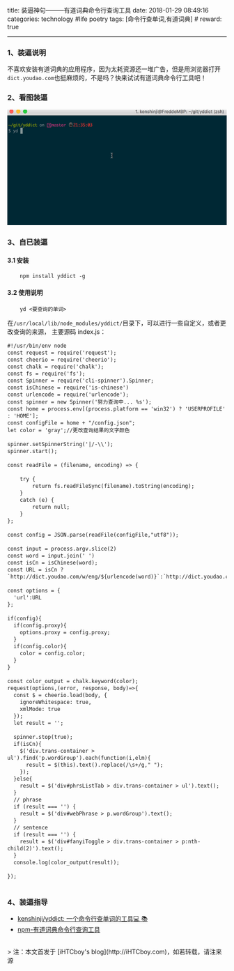 title: 装逼神句———有道词典命令行查询工具
date: 2018-01-29 08:49:16
categories: technology #life poetry
tags: [命令行查单词,有道词典]  # <!--more-->
reward: true

---

### 1、装逼说明
不喜欢安装有道词典的应用程序，因为太耗资源还一堆广告，但是用浏览器打开`dict.youdao.com`也挺麻烦的，不是吗？快来试试有道词典命令行工具吧！

### 2、看图装逼
![example](https://github.com/iHTCboy/iGallery/raw/master/BlogImages/2018/01/2018-01-29-yddict-example.gif)

<!--more-->

### 3、自已装逼

#### 3.1 安装

```
    npm install yddict -g
```

#### 3.2 使用说明

```
    yd <要查询的单词>
```

在`/usr/local/lib/node_modules/yddict/`目录下，可以进行一些自定义，或者更改查询的来源，
主要源码 index.js：

```
#!/usr/bin/env node
const request = require('request');
const cheerio = require('cheerio');
const chalk = require('chalk');
const fs = require('fs');
const Spinner = require('cli-spinner').Spinner;
const isChinese = require('is-chinese')
const urlencode = require('urlencode');
const spinner = new Spinner('努力查询中... %s');
const home = process.env[(process.platform == 'win32') ? 'USERPROFILE' : 'HOME'];
const configFile = home + "/config.json";
let color = 'gray';//更改查询结果的文字颜色

spinner.setSpinnerString('|/-\\');
spinner.start();

const readFile = (filename, encoding) => {

    try {
        return fs.readFileSync(filename).toString(encoding);
    }
    catch (e) {
        return null;
    }
};

const config = JSON.parse(readFile(configFile,"utf8"));

const input = process.argv.slice(2)
const word = input.join(' ')
const isCn = isChinese(word);
const URL = isCn ? `http://dict.youdao.com/w/eng/${urlencode(word)}`:`http://dict.youdao.com/w/${urlencode(word)}`

const options = {
  'url':URL
};

if(config){
  if(config.proxy){
    options.proxy = config.proxy;
  }
  if(config.color){
    color = config.color;
  }
}

const color_output = chalk.keyword(color);
request(options,(error, response, body)=>{
  const $ = cheerio.load(body, {
    ignoreWhitespace: true,
    xmlMode: true
  });
  let result = '';

  spinner.stop(true);
  if(isCn){
    $('div.trans-container > ul').find('p.wordGroup').each(function(i,elm){
      result = $(this).text().replace(/\s+/g," ");
    });
  }else{
    result = $('div#phrsListTab > div.trans-container > ul').text();
  }
  // phrase
  if (result === '') {
    result = $('div#webPhrase > p.wordGroup').text();
  }
  // sentence
  if (result === '') {
    result = $('div#fanyiToggle > div.trans-container > p:nth-child(2)').text();
  }
  console.log(color_output(result));

});


```





### 4、装逼指导
- [kenshinji/yddict: 一个命令行查单词的工具💻 📚](https://github.com/kenshinji/yddict)
- [npm-有道词典命令行查询工具](https://www.npmjs.com/package/yddict)



<br>
> 注：本文首发于 [iHTCboy's blog](http://iHTCboy.com)，如若转载，请注来源


